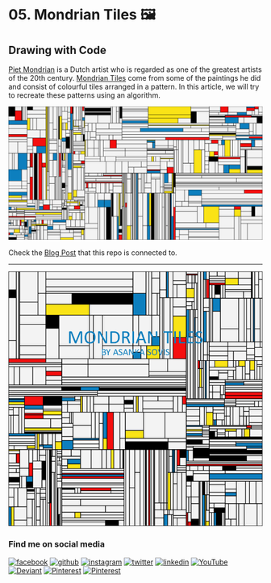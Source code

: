 # 05. Mondrian Tiles 🖼️
## Drawing with Code
[Piet Mondrian](https://en.wikipedia.org/wiki/Piet_Mondrian) is a Dutch artist who is regarded as one of the greatest artists of the 20th century. [Mondrian Tiles](https://www.piet-mondrian.org/) come from some of the paintings he did and consist of colourful tiles arranged in a pattern. In this article, we will try to recreate these patterns using an algorithm.

![Mondrian Tiles](https://github.com/asankaSovis/05.-Mondrian_Tiles/blob/b29c6f7a80751eb59fbd86d4cb90bda12e339bd8/Example%20Output/Mondrian%20Tiles%201.png)

Check the [Blog Post](https://asanka.hashnode.dev/05-mondrian-tiles-drawing-with-code)  that this repo is connected to.

---

![Mondrian Tiles Animated](https://github.com/asankaSovis/05.-Mondrian_Tiles/blob/03627f340214f866bc4c8a6f700faa972ec02bfa/Example%20Output/Mondrian%20Tiles%20-%20Output.gif)

### Find me on social media

[<img src='https://github.com/asankaSovis/asankaSovis/blob/main/facebook.svg' alt='facebook' height='30'>](https://www.facebook.com/artist.artist.98) [<img src='https://github.com/asankaSovis/asankaSovis/blob/main/github.svg' alt='github' height='30'>](https://github.com/asankaSovis)  [<img src='https://github.com/asankaSovis/asankaSovis/blob/main/instagram.svg' alt='instagram' height='30'>](https://www.instagram.com/asankaakashsovis/)  [<img src='https://github.com/asankaSovis/asankaSovis/blob/main/twitter.svg' alt='twitter' height='30'>](https://twitter.com/AsankaSovis)  [<img src='https://github.com/asankaSovis/asankaSovis/blob/main/linkedin.svg' alt='linkedin' height='30'>](https://www.linkedin.com/in/asanka-sovis/)  [<img src='https://github.com/asankaSovis/asankaSovis/blob/main/youtube.svg' alt='YouTube' height='30'>](https://www.youtube.com/c/AKASHSOVIS/) 
[<img src='https://github.com/asankaSovis/asankaSovis/blob/main/deviant.svg' alt='Deviant' height='30'>](https://www.deviantart.com/asanka98)  [<img src='https://github.com/asankaSovis/asankaSovis/blob/main/pin.svg' alt='Pinterest' height='30'>](https://www.pinterest.com/asankasovis)     [<img src='https://github.com/asankaSovis/asankaSovis/blob/main/blog.svg' alt='Pinterest' height='28'>](https://asanka-sovis.blogspot.com/)
